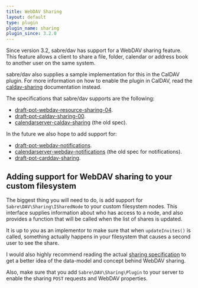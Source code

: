 ```yaml
---
title: WebDAV Sharing
layout: default
type: plugin
plugin_name: sharing
plugin_since: 3.2.0 
---
```


Since version 3.2, sabre/dav has support for a WebDAV sharing feature. This
feature allows a client to share a file, folder, calendar or address book
to another user on the same system.

sabre/dav also supplies a sample implementation for this in the CalDAV plugin.
For more information on how to enable the plugin in CalDAV, read the
[caldav-sharing][1] documentation instead.

The specifications that sabre/dav supports are the following:

* [draft-pot-webdav-resource-sharing-04][2].
* [draft-pot-caldav-sharing-00][3].
* [calendarserver-caldav-sharing][4] (the old spec).

In the future we also hope to add support for:

* [draft-pot-webdav-notifications][5].
* [calendarserver-webdav-notifications][6] (the old spec for notifications).
* [draft-pot-carddav-sharing][7].


Adding support for WebDAV sharing to your custom filesystem
-----------------------------------------------------------

The biggest thing you will need to do, is add support for
`Sabre\DAV\Sharing\ISharedNode` to your custom filesystem nodes. This interface
supplies information about who has access to a node, and also provides a
function that will be called when the list of shares is updated.

It is up to *you* as an implementor to make sure that when `updateInvites()` is
called, something actually happens in your filesystem that causes a second
user to see the share.

I would also highly recommend reading the actual [sharing specification][2] to
get a better idea of the data-model and concept behind WebDAV sharing.

Also, make sure that you add `Sabre\DAV\Sharing\Plugin` to your server to
enable the sharing `POST` requests and WebDAV properties.

[1]: /dav/caldav-sharing/
[2]: https://tools.ietf.org/html/draft-pot-webdav-resource-sharing-04
[3]: https://tools.ietf.org/html/draft-pot-caldav-sharing-00
[4]: http://svn.calendarserver.org/repository/calendarserver/CalendarServer/trunk/doc/Extensions/caldav-sharing.txt
[5]: https://tools.ietf.org/html/draft-pot-webdav-notifications
[6]: http://svn.calendarserver.org/repository/calendarserver/CalendarServer/trunk/doc/Extensions/caldav-notifications.txt
[7]: https://tools.ietf.org/html/draft-pot-carddav-sharing
